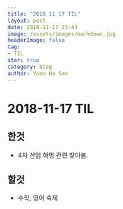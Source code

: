 ```yaml
---
title: "2018 11 17 TIL"
layout: post
date: 2018-11-17 23:43
image: /assets/images/markdown.jpg
headerImage: false
tag:
- TIL
star: true
category: blog
author: Yoon Ha Seo
---
```


# 2018-11-17 TIL

## 한것

- 4차 산업 혁명 관련 찾아봄.


## 할것

- 수학, 영어 숙제
